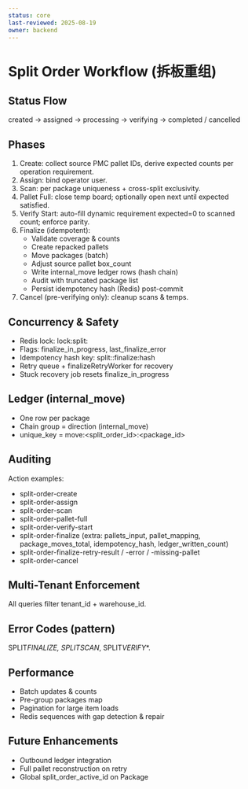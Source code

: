 ```yaml
---
status: core
last-reviewed: 2025-08-19
owner: backend
---
```


# Split Order Workflow (拆板重组)

## Status Flow

created → assigned → processing → verifying → completed / cancelled

## Phases

1. Create: collect source PMC pallet IDs, derive expected counts per operation requirement.
2. Assign: bind operator user.
3. Scan: per package uniqueness + cross-split exclusivity.
4. Pallet Full: close temp board; optionally open next until expected satisfied.
5. Verify Start: auto-fill dynamic requirement expected=0 to scanned count; enforce parity.
6. Finalize (idempotent):
   - Validate coverage & counts
   - Create repacked pallets
   - Move packages (batch)
   - Adjust source pallet box_count
   - Write internal_move ledger rows (hash chain)
   - Audit with truncated package list
   - Persist idempotency hash (Redis) post-commit
7. Cancel (pre-verifying only): cleanup scans & temps.

## Concurrency & Safety

- Redis lock: lock:split:<id>
- Flags: finalize_in_progress, last_finalize_error
- Idempotency hash key: split:<id>:finalize:hash
- Retry queue + finalizeRetryWorker for recovery
- Stuck recovery job resets finalize_in_progress

## Ledger (internal_move)

- One row per package
- Chain group = direction (internal_move)
- unique_key = move:<split_order_id>:<package_id>

## Auditing

Action examples:

- split-order-create
- split-order-assign
- split-order-scan
- split-order-pallet-full
- split-order-verify-start
- split-order-finalize (extra: pallets_input, pallet_mapping, package_moves_total, idempotency_hash, ledger_written_count)
- split-order-finalize-retry-result / -error / -missing-pallet
- split-order-cancel

## Multi-Tenant Enforcement

All queries filter tenant_id + warehouse_id.

## Error Codes (pattern)

SPLIT*FINALIZE*_, SPLIT*SCAN*_, SPLIT*VERIFY*\*.

## Performance

- Batch updates & counts
- Pre-group packages map
- Pagination for large item loads
- Redis sequences with gap detection & repair

## Future Enhancements

- Outbound ledger integration
- Full pallet reconstruction on retry
- Global split_order_active_id on Package
